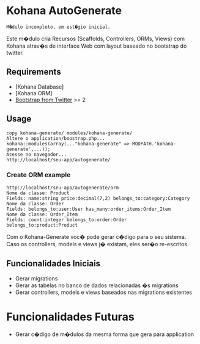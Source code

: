 # Kohana AutoGenerate

	M�dulo incompleto, em est�gio inicial.

Este m�dulo cria Recursos (Scaffolds, Controllers, ORMs, Views) com Kohana atrav�s de interface Web com layout baseado no bootstrap do twitter.

## Requirements

* [Kohana Database]
* [Kohana ORM]
* [Bootstrap from Twitter](http://twitter.github.com/bootstrap/) >= 2

## Usage

	copy kohana-generate/ modules/kohana-generate/
	Altere o application/boostrap.php...
	kohana::modules(array(..."kohana-generate" => MODPATH.'kohana-generate',...));
	Acesse no navegador...
	http://localhost/seu-app/autogenerate/


### Create ORM example

	http://localhost/seu-app/autogenerate/orm
	Nome da classe: Product
	Fields: name:string price:decimal(7,2) belongs_to:category:Category
	Nome da classe: Order
	Fields: belongs_to:user:User has_many:order_items:Order_Item
	Nome da classe: Order_Item
	Fields: count:integer belongs_to:order:Order belongs_to:product:Product


Com o Kohana-Generate voc� pode gerar c�digo para o seu sistema. Caso os controllers, models e views j� existam, eles ser�o re-escritos.

## Funcionalidades Iniciais

* Gerar migrations
* Gerar as tabelas no banco de dados relacionadas �s migrations
* Gerar controllers, models e views baseados nas migrations existentes

# Funcionalidades Futuras

* Gerar c�digo de m�dulos da mesma forma que gera para application
